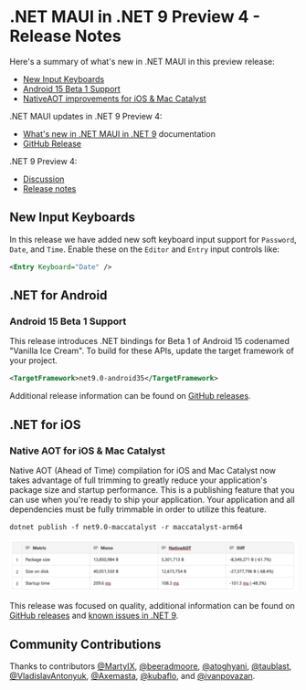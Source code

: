 # .NET MAUI in .NET 9 Preview 4 - Release Notes

Here's a summary of what's new in .NET MAUI in this preview release:

- [New Input Keyboards](#new-input-keyboards)
- [Android 15 Beta 1 Support](#android-15-beta-1-support)
- [NativeAOT improvements for iOS & Mac Catalyst](#native-aot-for-ios--mac-catalyst)

.NET MAUI updates in .NET 9 Preview 4:

* [What's new in .NET MAUI in .NET 9](https://learn.microsoft.com/dotnet/maui/whats-new/dotnet-9) documentation
* [GitHub Release](https://aka.ms/maui9p4)

.NET 9 Preview 4:
* [Discussion](https://aka.ms/dotnet/9/preview4)
* [Release notes](./README.md)


## New Input Keyboards

In this release we have added new soft keyboard input support for `Password`, `Date`, and `Time`. Enable these on the `Editor` and `Entry` input controls like:

```xml
<Entry Keyboard="Date" />
```

## .NET for Android

### Android 15 Beta 1 Support

This release introduces .NET bindings for Beta 1 of Android 15 codenamed "Vanilla Ice Cream". To build for these APIs, update the target framework of your project.

```xml
<TargetFramework>net9.0-android35</TargetFramework>
```

Additional release information can be found on [GitHub releases](https://github.com/xamarin/xamarin-android/releases/).

## .NET for iOS

### Native AOT for iOS & Mac Catalyst

Native AOT (Ahead of Time) compilation for iOS and Mac Catalyst now takes advantage of full trimming to greatly reduce your application's package size and startup performance. This is a publishing feature that you can use when you're ready to ship your application. Your application and all dependencies must be fully trimmable in order to utilize this feature.

```
dotnet publish -f net9.0-maccatalyst -r maccatalyst-arm64
```

![benchmark results of app size reduction and performance improvement](./media/nativeaot-perf.png)

This release was focused on quality, additional information can be found on [GitHub releases](https://github.com/xamarin/xamarin-macios/releases/) and [known issues in .NET 9](https://github.com/xamarin/xamarin-macios/wiki/Known-issues-in-.NET9).

## Community Contributions

Thanks to contributors [@MartyIX](https://github.com/MartyIX), [@beeradmoore](https://github.com/beeradmoore), [@atoghyani](https://github.com/atoghyani), [@taublast](https://github.com/taublast), [@VladislavAntonyuk](https://github.com/VladislavAntonyuk), [@Axemasta](https://github.com/Axemasta), [@kubaflo](https://github.com/kubaflo), and [@ivanpovazan](https://github.com/ivanpovazan).
